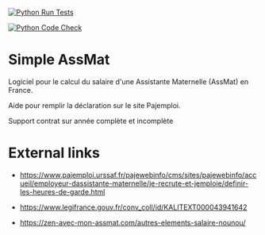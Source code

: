 [![Python Run Tests](https://github.com/nboutin/simple_ass_mat/actions/workflows/run_tests.yml/badge.svg?branch=main)](https://github.com/nboutin/simple_ass_mat/actions/workflows/run_tests.yml)

[![Python Code Check](https://github.com/nboutin/simple_ass_mat/actions/workflows/python_code_check.yml/badge.svg?branch=main)](https://github.com/nboutin/simple_ass_mat/actions/workflows/python_code_check.yml)

# Simple AssMat
Logiciel pour le calcul du salaire d'une Assistante Maternelle (AssMat) en France.

Aide pour remplir la déclaration sur le site Pajemploi.

Support contrat sur année complète et incomplète

# External links

- https://www.pajemploi.urssaf.fr/pajewebinfo/cms/sites/pajewebinfo/accueil/employeur-dassistante-maternelle/je-recrute-et-jemploie/definir-les-heures-de-garde.html

- https://www.legifrance.gouv.fr/conv_coll/id/KALITEXT000043941642

- https://zen-avec-mon-assmat.com/autres-elements-salaire-nounou/


